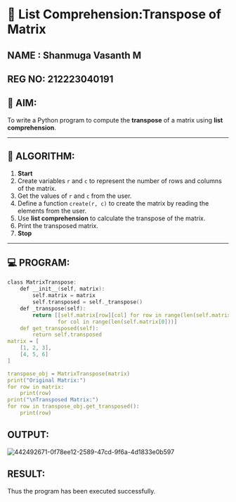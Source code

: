 # 🧮 List Comprehension:Transpose of Matrix 
## NAME : Shanmuga Vasanth M
## REG NO: 212223040191
## 🎯 AIM:
To write a Python program to compute the **transpose** of a matrix using **list comprehension**.

---

## 🧠 ALGORITHM:

1. **Start**
2. Create variables `r` and `c` to represent the number of rows and columns of the matrix.
3. Get the values of `r` and `c` from the user.
4. Define a function `create(r, c)` to create the matrix by reading the elements from the user.
5. Use **list comprehension** to calculate the transpose of the matrix.
6. Print the transposed matrix.
7. **Stop**

---

## 💻 PROGRAM:
~~~c
class MatrixTranspose:
    def __init__(self, matrix):
        self.matrix = matrix
        self.transposed = self._transpose()
    def _transpose(self):
        return [[self.matrix[row][col] for row in range(len(self.matrix))] 
                for col in range(len(self.matrix[0]))]
    def get_transposed(self):
        return self.transposed
matrix = [
    [1, 2, 3],
    [4, 5, 6]
]

transpose_obj = MatrixTranspose(matrix)
print("Original Matrix:")
for row in matrix:
    print(row)
print("\nTransposed Matrix:")
for row in transpose_obj.get_transposed():
    print(row)
~~~

## OUTPUT:
![442492671-0f78ee12-2589-47cd-9f6a-4d1833e0b597](https://github.com/user-attachments/assets/348f3d8e-4981-4b58-86e1-597bbd4116c8)


## RESULT:
Thus the program has been executed successfully.


